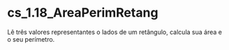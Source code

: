 # cs_1.18_AreaPerimRetang
Lê três valores representantes o lados de um retângulo, calcula sua área e o seu perímetro.
